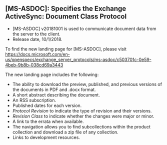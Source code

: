 ## [MS-ASDOC]: Specifies the Exchange ActiveSync: Document Class Protocol
- [MS-ASDOC] v20181001 is used to communicate document data from the server to the client.
- Release date, 10/1/2018.

To find the new landing page for [MS-ASDOC], please visit https://docs.microsoft.com/en-us/openspecs/exchange_server_protocols/ms-asdoc/c503701c-0e59-4beb-9b8b-038cd69a3443

The new landing page includes the following:
- The ability to download the preview, published, and previous versions of the documents in PDF and .docx format.
- A short abstract describing the document.
- An RSS subscription.
- Published dates for each version.
- *Protocol Revision* to indicate the type of revision and their versions.
- *Revision Class* to indicate whether the changes were major or minor.
- A link to the errata when available.
- The navigation allows you to find subcollections within the product collection and download a zip file of any collection.
- Links to development resources.